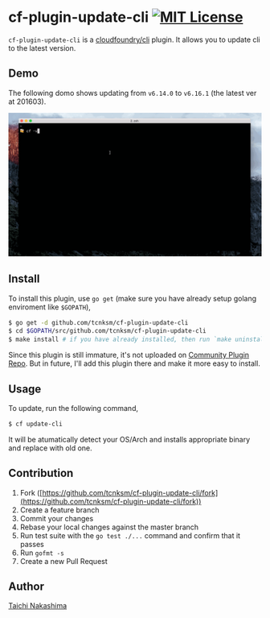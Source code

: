 # cf-plugin-update-cli [![MIT License](http://img.shields.io/badge/license-MIT-blue.svg?style=flat-square)][license]

[license]: /LICENSE

`cf-plugin-update-cli` is a [cloudfoundry/cli](https://github.com/cloudfoundry/cli) plugin. It allows you to update cli to the latest version. 

## Demo

The following domo shows updating from `v6.14.0` to `v6.16.1` (the latest ver at 201603).

![gif](/doc/update-cli.gif)

## Install

To install this plugin, use `go get` (make sure you have already setup golang enviroment like `$GOPATH`),

```bash
$ go get -d github.com/tcnksm/cf-plugin-update-cli
$ cd $GOPATH/src/github.com/tcnksm/cf-plugin-update-cli
$ make install # if you have already installed, then run `make uninstall` before
```

Since this plugin is still immature, it's not uploaded on [Community Plugin Repo](http://plugins.cloudfoundry.org/ui/). But in future, I'll add this plugin there and make it more easy to install.

## Usage

To update, run the following command,

```bash
$ cf update-cli
```

It will be atumatically detect your OS/Arch and installs appropriate binary and replace with old one.

## Contribution

1. Fork ([https://github.com/tcnksm/cf-plugin-update-cli/fork](https://github.com/tcnksm/cf-plugin-update-cli/fork))
1. Create a feature branch
1. Commit your changes
1. Rebase your local changes against the master branch
1. Run test suite with the `go test ./...` command and confirm that it passes
1. Run `gofmt -s`
1. Create a new Pull Request

## Author

[Taichi Nakashima](https://github.com/tcnksm)
